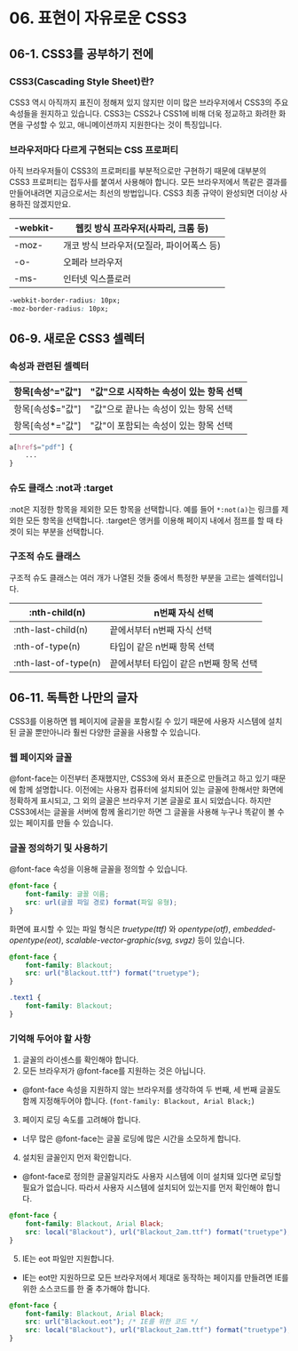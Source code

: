 # 06. 표현이 자유로운 CSS3

## 06-1. CSS3를 공부하기 전에

### CSS3(Cascading Style Sheet)란?
CSS3 역시 아직까지 표진이 정해져 있지 않지만 이미 많은 브라우저에서 CSS3의 주요 속성들을 원지하고 있습니다.
CSS3는 CSS2나 CSS1에 비해 더욱 정교하고 화려한 화면을 구성할 수 있고, 애니메이션까지 지원한다는 것이 특징입니다.

### 브라우저마다 다르게 구현되는 CSS 프로퍼티
아직 브라우저들이 CSS3의 프로퍼티를 부분적으로만 구현하기 때문에 대부분의 CSS3 프로퍼티는 접두사를 붙여서 사용해야 합니다.
모든 브라우저에서 똑같은 결과를 만들어내려면 지금으로서는 최선의 방법입니다. CSS3 최종 규약이 완성되면 더이상 사용하진 않겠지만요.

| -webkit- | 웹킷 방식 프라우저(사파리, 크롬 등) |
| --- | --- |
| -moz- | 개코 방식 브라우저(모질라, 파이어폭스 등) |
| -o- | 오페라 브라우저 |
| -ms- | 인터넷 익스플로러 |

```css
-webkit-border-radius: 10px;
-moz-border-radius: 10px;
```

## 06-9. 새로운 CSS3 셀렉터

### 속성과 관련된 셀렉터
| 항목[속성^="값"] | "값"으로 시작하는 속성이 있는 항목 선택 |
| --- | --- |
| 항목[속성$="값"] | "값"으로 끝나는 속성이 있는 항목 선택 |
| 항목[속성*="값"] | "값"이 포함되는 속성이 있는 항목 선택 |

```css
a[href$="pdf"] {
    ...
}
```

### 슈도 클래스 :not과 :target
:not은 지정한 항목을 제외한 모든 항목을 선택합니다. 예를 들어 `*:not(a)`는 링크를 제외한 모든 항목을 선택합니다.
:target은 앵커를 이용해 페이지 내에서 점프를 할 때 타겟이 되는 부분을 선택합니다.

### 구조적 슈도 클래스
구조적 슈도 클래스는 여러 개가 나열된 것들 중에서 특정한 부분을 고르는 셀렉터입니다.

| :nth-child(n) | n번째 자식 선택 |
| --- | --- |
| :nth-last-child(n) | 끝에서부터 n번째 자식 선택 |
| :nth-of-type(n) | 타입이 같은 n번째 항목 선택 |
| :nth-last-of-type(n) | 끝에서부터 타입이 같은 n번째 항목 선택 |

## 06-11. 독특한 나만의 글자
CSS3를 이용하면 웹 페이지에 글꼴을 포함시킬 수 있기 때문에 사용자 시스템에 설치된 글꼴 뿐만아니라 훨씬 다양한 글꼴을 사용할 수 있습니다.

### 웹 페이지와 글꼴
@font-face는 이전부터 존재했지만, CSS3에 와서 표준으로 만들려고 하고 있기 때문에 함께 설명합니다.
이전에는 사용자 컴퓨터에 설치되어 있는 글꼴에 한해서만 화면에 정확하게 표시되고, 그 외의 글꼴은 브라우저 기본 글꼴로 표시 되었습니다. 하지만 CSS3에서는 글꼴을 서버에 함께 올리기만 하면 그 글꼴을 사용해 누구나 똑같이 볼 수 있는 페이지를 만들 수 있습니다.

### 글꼴 정의하기 및 사용하기
@font-face 속성을 이용해 글꼴을 정의할 수 있습니다.

```css
@font-face {
    font-family: 글꼴 이름;
    src: url(글꼴 파일 경로) format(파일 유형);
}
```

화면에 표시할 수 있는 파일 형식은 *truetype(ttf)* 와 *opentype(otf)*, *embedded-opentype(eot)*, *scalable-vector-graphic(svg, svgz)* 등이 있습니다.

```css
@font-face {
    font-family: Blackout;
    src: url("Blackout.ttf") format("truetype");
}

.text1 {
    font-family: Blackout;
}
```

### 기억해 두어야 할 사항
1. 글꼴의 라이센스를 확인해야 합니다.
2. 모든 브라우저가 @font-face를 지원하는 것은 아닙니다.
  - @font-face 속성을 지원하지 않는 브라우저를 생각하여 두 번째, 세 번째 글꼴도 함께 지정해두어야 합니다. (`font-family: Blackout, Arial Black;`)
3. 페이지 로딩 속도를 고려해야 합니다.
  - 너무 많은 @font-face는 글꼴 로딩에 많은 시간을 소모하게 합니다.
4. 설치된 글꼴인지 먼저 확인합니다.
  - @font-face로 정의한 글꼴일지라도 사용자 시스템에 이미 설치돼 있다면 로딩할 필요가 없습니다. 따라서 사용자 시스템에 설치되어 있는지를 먼저 확인해야 합니다.

```css
@font-face {
    font-family: Blackout, Arial Black;
    src: local("Blackout"), url("Blackout_2am.ttf") format("truetype");
}
```

5. IE는 eot 파일만 지원합니다.
  - IE는 eot만 지원하므로 모든 브라우저에서 제대로 동작하는 페이지를 만들려면 IE를 위한 소스코드를 한 줄 추가해야 합니다.

```css
@font-face {
    font-family: Blackout, Arial Black;
    src: url("Blackout.eot"); /* IE를 위한 코드 */
    src: local("Blackout"), url("Blackout_2am.ttf") format("truetype");
}
```